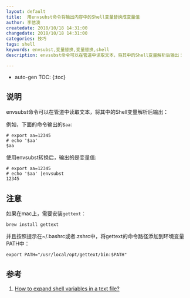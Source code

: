 ```yaml
---
layout: default
title:  用envsubst命令将输出内容中的Shell变量替换成变量值
author: 李佶澳
createdate: 2018/10/18 14:31:00
changedate: 2018/10/18 14:31:00
categories: 技巧
tags: shell
keywords: envsubst,变量替换,变量替换,shell
description: envsubst命令可以在管道中读取文本，将其中的Shell变量解析后输出：

---
```


* auto-gen TOC:
{:toc}

## 说明

envsubst命令可以在管道中读取文本，将其中的Shell变量解析后输出：

例如，下面的命令输出的`$aa`:

	# export aa=12345
	# echo '$aa' 
	$aa

使用envsubst转换后，输出的是变量值:

	# export aa=12345
	# echo '$aa' |envsubst
	12345

## 注意

如果在mac上，需要安装`gettext`：

	brew install gettext

并且按照提示在~/.bashrc或者.zshrc中，将gettext的命令路径添加到环境变量PATH中：

	export PATH="/usr/local/opt/gettext/bin:$PATH"

## 参考

1. [How to expand shell variables in a text file?][1]

[1]: https://stackoverflow.com/questions/14434549/how-to-expand-shell-variables-in-a-text-file  "How to expand shell variables in a text file?" 
